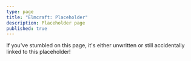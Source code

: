 ```yaml
---
type: page
title: "Elmcraft: Placeholder"
description: Placeholder page
published: true
---
```


If you've stumbled on this page, it's either unwritten or still accidentally linked to this placeholder!

